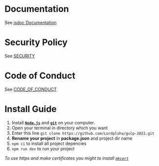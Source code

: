 Documentation
===============

See [jsdoc Documentation](https://lordpluha.github.io/gulp-2022/)

Security Policy
===============
See [SECURITY](https://github.com/Lordpluha/gulp-2022/blob/master/SECURITY.md)

Code of Conduct
===============
See [CODE_OF_CONDUCT](https://github.com/Lordpluha/gulp-2022/blob/master/CODE_OF_CONDUCT.md)

Install Guide
===============

1. Install **[`Node.js`]** and **[`git`]** on your computer.
2. Open your terminal in directory which you want
3. Enter this line ``git clone https://github.com/Lordpluha/gulp-2022.git``
4. **Rename your project** in **package.json** and project dir name
5. ``npm ci`` to install all project depencies
6. ``npm run dev`` to run your project

*To use https and make certificates you might to install [`mkcert`]*

<!-- Links -->
[`mkcert`]:	 https://github.com/FiloSottile/mkcert
[`Node.js`]: https://nodejs.org/
[`git`]:     https://git-scm.com/downloads